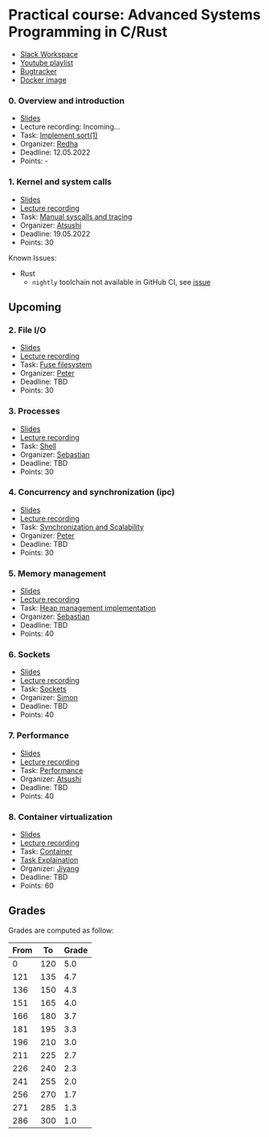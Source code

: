 # Practical course: Advanced Systems Programming in C/Rust

- [Slack Workspace](https://ls1-courses-tum.slack.com)
- [Youtube playlist](https://www.youtube.com/playlist?list=PLfKm1-FQibbAdPAHgK5Pv8LNRr0o4vou7)
- [Bugtracker](https://github.com/ls1-sys-prog-course/docs/issues)
- [Docker image](https://github.com/orgs/ls1-courses/packages/container/package/ls1-runner)

### 0. Overview and introduction

- [Slides](slides/00-introduction.pdf)
- Lecture recording: Incoming...
- Task: [Implement sort(1)](https://github.com/ls1-sys-prog-course/task0-sort)
- Organizer: [Redha](https://github.com/rgouicem)
- Deadline: 12.05.2022
- Points: -

### 1. Kernel and system calls

- [Slides](slides/01-system_calls.pdf)
- [Lecture recording](https://youtu.be/qO33G1od3Xo)
- Task: [Manual syscalls and tracing](https://github.com/ls1-sys-prog-course/task1-syscalls)
- Organizer: [Atsushi](https://github.com/AtsushiKoshiba)
- Deadline: 19.05.2022
- Points: 30

Known Issues:

- Rust
  - `nightly` toolchain not available in GitHub CI, see [issue](#2)

## Upcoming

### 2. File I/O

- [Slides](slides/02-files.pdf)
- [Lecture recording](https://youtu.be/wDPH8DYZwCg)
- Task: [Fuse filesystem](https://github.com/ls1-sys-prog-course/task2-fileio)
- Organizer: [Peter](https://github.com/pogobanane)
- Deadline: TBD
- Points: 30

### 3. Processes

- [Slides](slides/03-processes.pdf)
- [Lecture recording](https://www.youtube.com/watch?v=qNzgterdPng)
- Task: [Shell](https://github.com/ls1-sys-prog-course/task3-processes)
- Organizer: [Sebastian](https://github.com/Sebastian-Reimers)
- Deadline: TBD
- Points: 30

### 4. Concurrency and synchronization (ipc)

- [Slides](slides/04-concurrency.pdf)
- [Lecture recording](https://youtu.be/Bj-1pFh8Bck)
- Task: [Synchronization and Scalability](https://github.com/ls1-sys-prog-course/task4-concurrency)
- Organizer: [Peter](https://github.com/pogobanane)
- Deadline: TBD
- Points: 30

### 5. Memory management

- [Slides](slides/05-memory_management.pdf)
- [Lecture recording](https://youtu.be/1LxVzohqRx0)
- Task: [Heap management implementation](https://github.com/ls1-sys-prog-course/task5-memory)
- Organizer: [Sebastian](https://github.com/Sebastian-Reimers)
- Deadline: TBD
- Points: 40

### 6. Sockets

- [Slides](slides/06-network_programming.pdf)
- [Lecture recording](https://youtu.be/fDRaXnhjoDE)
- Task: [Sockets](https://github.com/ls1-sys-prog-course/task6-sockets)
- Organizer: [Simon](https://github.com/ackxolotl)
- Deadline: TBD
- Points: 40

### 7. Performance

- [Slides](slides/07-performance.pdf)
- [Lecture recording]()
- Task: [Performance](https://github.com/ls1-sys-prog-course/task7-performance)
- Organizer: [Atsushi](https://github.com/AtsushiKoshiba)
- Deadline: TBD
- Points: 40

### 8. Container virtualization

- [Slides](slides/08-container.pdf)
- [Lecture recording](https://youtu.be/GMs3kLteZvk)
- Task: [Container](https://github.com/ls1-sys-prog-course/task8-container)
- [Task Explaination](https://www.youtube.com/watch?v=INyb4Rj073U)
- Organizer: [Jiyang](https://github.com/jedichen121)
- Deadline: TBD
- Points: 60

## Grades

Grades are computed as follow:

|From| To|Grade|
|----|---|-----|
|0   |120| 5.0 |
|121 |135| 4.7 |
|136 |150| 4.3 |
|151 |165| 4.0 |
|166 |180| 3.7 |
|181 |195| 3.3 |
|196 |210| 3.0 |
|211 |225| 2.7 |
|226 |240| 2.3 |
|241 |255| 2.0 |
|256 |270| 1.7 |
|271 |285| 1.3 |
|286 |300| 1.0 |
